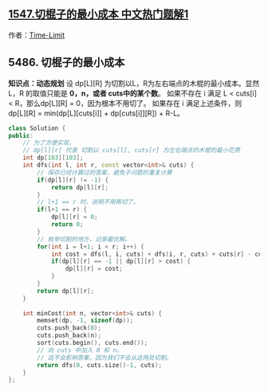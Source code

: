 ## [1547.切棍子的最小成本 中文热门题解1](https://leetcode.cn/problems/minimum-cost-to-cut-a-stick/solutions/100000/dong-tai-gui-hua-di-gui-ji-yi-hua-sou-suo-by-time-)

作者：[Time-Limit](https://leetcode.cn/u/Time-Limit)

## 5486. 切棍子的最小成本
**知识点：动态规划**
设 dp[L][R] 为切割以L，R为左右端点的木棍的最小成本。显然 L，R 的取值只能是 **0，n，或者 cuts中的某个数**。
如果不存在 i 满足 L < cuts[i] < R，那么dp[L][R] = 0，因为根本不用切了。
如果存在 i 满足上述条件，则 dp[L][R] = min(dp[L][cuts[i]] + dp[cuts[i]][R]) + R-L。

```cpp
class Solution {
public:
    // 为了方便实现，
    // dp[l][r] 代表 切割以 cuts[l], cuts[r] 为左右端点的木棍的最小花费
    int dp[103][103];
    int dfs(int l, int r, const vector<int>& cuts) {
        // 保存已经计算过的答案，避免子问题的重复计算
        if(dp[l][r] != -1) {
            return dp[l][r];
        }
        // l+1 == r 时，说明不用再切了。
        if(l+1 == r) {
            dp[l][r] = 0;
            return 0;
        }
        // 枚举切割的地方，记录最优解。
        for(int i = l+1; i < r; i++) {
            int cost = dfs(l, i, cuts) + dfs(i, r, cuts) + cuts[r] - cuts[l];;
            if(dp[l][r] == -1 || dp[l][r] > cost) {
                dp[l][r] = cost;
            }
        }
        return dp[l][r];
    }
    
    int minCost(int n, vector<int>& cuts) {
        memset(dp, -1, sizeof(dp));
        cuts.push_back(0);
        cuts.push_back(n);
        sort(cuts.begin(), cuts.end());
        // 向 cuts 中加入 0 和 n。
        // 这不会影响答案，因为我们不会从这两处切割。
        return dfs(0, cuts.size()-1, cuts);
    }
};
```